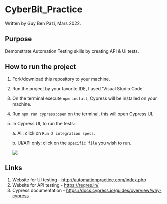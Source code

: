 # CyberBit_Practice

Written by Guy Ben Pazi, Mars 2022.

## Purpose

Demonstrate Automation Testing skills by creating API & UI tests.

## How to run the project

1. Fork/download this repository to your machine.
2. Run the project by your favorite IDE, I used 'Visual Studio Code'.
3. On the terminal execute `npm install`, Cypress will be installed on your machine.
4. Run `npm run cypress:open` on the terminal, this will open Cypress UI.
5. In Cypress UI, to run the tests:

   a. All: click on `Run 2 integration specs`.

   b. UI/API only: click on the `specific file` you wish to run.

   ![](./images/Cypress.PNG)

## Links

1. Website for UI testing - http://automationpractice.com/index.php
2. Website for API testing - https://reqres.in/
3. Cypress documentation - https://docs.cypress.io/guides/overview/why-cypress
